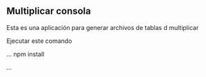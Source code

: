 ## Multiplicar consola 

Esta es una aplicación para generar archivos de tablas d multiplicar

Ejecutar este comando

...
npm install

...